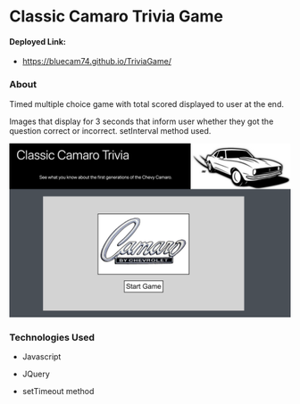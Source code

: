 # Classic Camaro Trivia Game

#### Deployed Link:
* https://bluecam74.github.io/TriviaGame/

### About

Timed multiple choice game with total scored displayed to user at the end. 

Images that display for 3 seconds that inform user whether they got the question correct or incorrect. setInterval method used. 


<p align="center"><img src="./assets/images/CamaroTriviaScrnSht.png" alt="Camaro Trivia Preview" width="675"></p>


### Technologies Used

* Javascript

* JQuery

* setTimeout method
